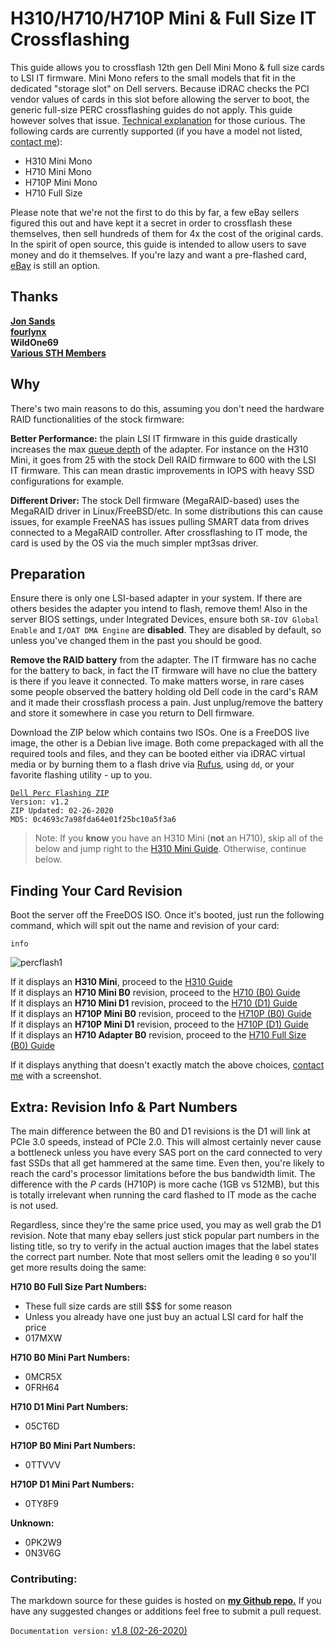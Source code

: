 # H310/H710/H710P Mini & Full Size IT Crossflashing
This guide allows you to crossflash 12th gen Dell Mini Mono & full size cards to LSI IT firmware. Mini Mono refers to the small models that fit in the dedicated "storage slot" on Dell servers. Because iDRAC checks the PCI vendor values of cards in this slot before allowing the server to boot, the generic full-size PERC crossflashing guides do not apply. This guide however solves that issue. [Technical explanation](https://github.com/marcan/lsirec/issues/1#issuecomment-574971959) for those curious. The following cards are currently supported (if you have a model not listed, [contact me](mailto:jon@fohdeesha.com?subject=PERC-Unknown)):

* H310 Mini Mono
* H710 Mini Mono
* H710P Mini Mono
* H710 Full Size

Please note that we're not the first to do this by far, a few eBay sellers figured this out and have kept it a secret in order to crossflash these themselves, then sell hundreds of them for 4x the cost of the original cards. In the spirit of open source, this guide is intended to allow users to save money and do it themselves. If you're lazy and want a pre-flashed card, [eBay](https://www.ebay.com/sch/theartofserver/m.html) is still an option.

## Thanks
[**Jon Sands**](http://fohdeesha.com/)  
[**fourlynx**](mailto:fourlynx@phoxden.net)  
**WildOne69**  
[**Various STH Members**](https://forums.servethehome.com/index.php?threads/perc-h710-mini-to-it-mode.25448/page-3)  
## Why

There's two main reasons to do this, assuming you don't need the hardware RAID functionalities of the stock firmware:  

**Better Performance:** the plain LSI IT firmware in this guide drastically increases the max [queue depth](https://www.settlersoman.com/what-is-storage-queue-depth-qd-and-why-is-it-so-important/) of the adapter. For instance on the H310 Mini, it goes from 25 with the stock Dell RAID firmware to 600 with the LSI IT firmware. This can mean drastic improvements in IOPS with heavy SSD configurations for example.

**Different Driver:** The stock Dell firmware (MegaRAID-based) uses the MegaRAID driver in Linux/FreeBSD/etc. In some distributions this can cause issues, for example FreeNAS has issues pulling SMART data from drives connected to a MegaRAID controller. After crossflashing to IT mode, the card is used by the OS via the much simpler mpt3sas driver.

## Preparation
Ensure there is only one LSI-based adapter in your system. If there are others besides the adapter you intend to flash, remove them! Also in the server BIOS settings, under Integrated Devices, ensure both `SR-IOV Global Enable` and `I/OAT DMA Engine` are **disabled**. They are disabled by default, so unless you've changed them in the past you should be good.  

**Remove the RAID battery** from the adapter. The IT firmware has no cache for the battery to back, in fact the IT firmware will have no clue the battery is there if you leave it connected. To make matters worse, in rare cases some people observed the battery holding old Dell code in the card's RAM and it made their crossflash process a pain. Just unplug/remove the battery and store it somewhere in case you return to Dell firmware.

Download the ZIP below which contains two ISOs. One is a FreeDOS live image, the other is a Debian live image. Both come prepackaged with all the required tools and files, and they can be booted either via iDRAC virtual media or by burning them to a flash drive via [Rufus](https://rufus.ie/), using `dd`, or your favorite flashing utility - up to you.  

[```Dell Perc Flashing ZIP```](https://fohdeesha.com/data/other/perc/perc-crossflash.zip)  
```Version: v1.2```  
```ZIP Updated: 02-26-2020```  
```MD5: 0c4693c7a98fda64e01f25bc10a5f3a6```   

>Note: If you **know** you have an H310 Mini (**not** an H710), skip all of the below and jump right to the [H310 Mini Guide](https://fohdeesha.com/docs/H310/). Otherwise, continue below.  

## Finding Your Card Revision

Boot the server off the FreeDOS ISO. Once it's booted, just run the following command, which will spit out the name and revision of your card:
```
info
```
![percflash1](https://fohdeesha.com/data/other/perc/percinfo.png)

If it displays an **H310 Mini**, proceed to the [H310 Guide](https://fohdeesha.com/docs/H310/)  
If it displays an **H710 Mini B0** revision, proceed to the [H710 (B0) Guide](https://fohdeesha.com/docs/H710-B0/)  
If it displays an **H710 Mini D1** revision, proceed to the [H710 (D1) Guide](https://fohdeesha.com/docs/H710-D1/)  
If it displays an **H710P Mini B0** revision, proceed to the [H710P (B0) Guide](https://fohdeesha.com/docs/H710P-B0/)  
If it displays an **H710P Mini D1** revision, proceed to the [H710P (D1) Guide](https://fohdeesha.com/docs/H710P-D1/)  
If it displays an **H710 Adapter B0** revision, proceed to the [H710 Full Size (B0) Guide](https://fohdeesha.com/docs/H710-B0-full/)  

If it displays anything that doesn't exactly match the above choices, [contact me](mailto:jon@fohdeesha.com?subject=PERC-Unknown) with a screenshot.

## Extra: Revision Info & Part Numbers
The main difference between the B0 and D1 revisions is the D1 will link at PCIe 3.0 speeds, instead of PCIe 2.0. This will almost certainly never cause a bottleneck unless you have every SAS port on the card connected to very fast SSDs that all get hammered at the same time. Even then, you're likely to reach the card's processor limitations before the bus bandwidth limit. The difference with the *P* cards (H710P) is more cache (1GB vs 512MB), but this is totally irrelevant when running the card flashed to IT mode as the cache is not used.

Regardless, since they're the same price used, you may as well grab the D1 revision. Note that many ebay sellers just stick popular part numbers in the listing title, so try to verify in the actual auction images that the label states the correct part number. Note that most sellers omit the leading `0` so you'll get more results doing the same:

**H710 B0 Full Size Part Numbers:**  
- These full size cards are still $$$ for some reason  
- Unless you already have one just buy an actual LSI card for half the price  
- 017MXW  

**H710 B0 Mini Part Numbers:**  
- 0MCR5X  
- 0FRH64  

**H710 D1 Mini Part Numbers:**    
- 05CT6D  

**H710P B0 Mini Part Numbers:**  
- 0TTVVV  

**H710P D1 Mini Part Numbers:**  
- 0TY8F9  

**Unknown:**  
- 0PK2W9  
- 0N3V6G  

### Contributing:
The markdown source for these guides is hosted on [**my Github repo.**](https://github.com/Fohdeesha/lab-docu) If you have any suggested changes or additions feel free to submit a pull request.  

```Documentation version:``` [ v1.8 (02-26-2020)](https://github.com/Fohdeesha/lab-docu/commits/master) 